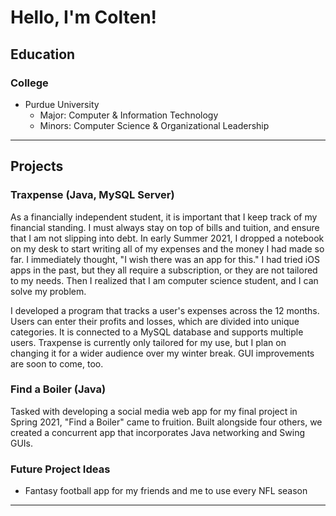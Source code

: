 # Hello, I'm Colten!

## Education

### College
* Purdue University
    * Major: Computer & Information Technology
    * Minors: Computer Science & Organizational Leadership

---

## Projects
### Traxpense (Java, MySQL Server)
    
   As a financially independent student, it is important that I keep track of my financial standing. I must always stay on top of bills and tuition, and ensure that I am not slipping into debt. In early Summer 2021, I dropped a notebook on my desk to start writing all of my expenses and the money I had made so far. I immediately thought, "I wish there was an app for this." I had tried iOS apps in the past, but they all require a subscription, or they are not tailored to my needs. Then I realized that I am computer science student, and I can solve my problem.
   
   I developed a program that tracks a user's expenses across the 12 months. Users can enter their profits and losses, which are divided into unique categories. It is connected to a MySQL database and supports multiple users. Traxpense is currently only tailored for my use, but I plan on changing it for a wider audience over my winter break. GUI improvements are soon to come, too.
   

### Find a Boiler (Java)
Tasked with developing a social media web app for my final project in Spring 2021, "Find a Boiler" came to fruition. Built alongside four others, we created a concurrent app that incorporates Java networking and Swing GUIs.

### Future Project Ideas
* Fantasy football app for my friends and me to use every NFL season

---
